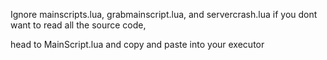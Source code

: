 Ignore mainscripts.lua, grabmainscript.lua, and servercrash.lua if you dont want to read all the source code,

head to MainScript.lua and copy and paste into your executor
